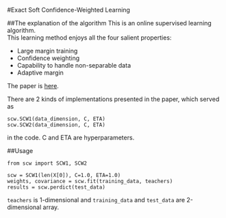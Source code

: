 #Exact Soft Confidence-Weighted Learning

##The explanation of the algorithm
This is an online supervised learning algorithm.  
This learning method enjoys all the four salient properties:

* Large margin training
* Confidence weighting
* Capability to handle non-separable data
* Adaptive margin 

The paper is [here](http://icml.cc/2012/papers/86.pdf).

There are 2 kinds of implementations presented in the paper, which served as 

```
scw.SCW1(data_dimension, C, ETA)
scw.SCW2(data_dimension, C, ETA)
```

in the code. C and ETA are hyperparameters.

##Usage

```
from scw import SCW1, SCW2

scw = SCW1(len(X[0]), C=1.0, ETA=1.0)
weights, covariance = scw.fit(training_data, teachers)
results = scw.perdict(test_data)
```

`teachers` is 1-dimensional and `training_data` and `test_data` are 2-dimensional array.
